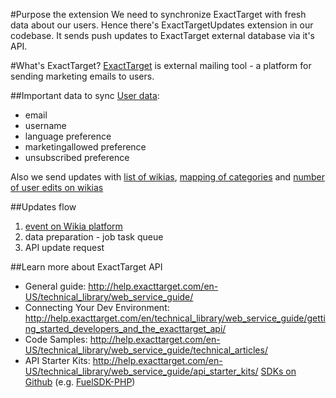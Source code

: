 #Purpose the extension
We need to synchronize ExactTarget with fresh data about our users. Hence there's ExactTargetUpdates extension in our codebase. It sends push updates to ExactTarget external database via it's API.

#What's ExactTarget?
[ExactTarget](http://www.exacttarget.com/) is external mailing tool - a platform for sending marketing emails to users.

##Important data to sync
[User data](hooks/ExactTargetUser.hooks.php):
* email
* username
* language preference
* marketingallowed preference
* unsubscribed preference

Also we send updates with [list of wikias](hooks/ExactTargetWiki.hooks.php), [mapping of categories](tasks/ExactTargetUpdateCityCatMappingTask.php) and [number of user edits on wikias](maintenance/ExactTargetUpdateUserEditsPerWikiMaintenance.php)

##Updates flow
1. [event on Wikia platform](hooks/ExactTargetSetup.hooks.php)
2. data preparation - job task queue
3. API update request

##Learn more about ExactTarget API
* General guide: http://help.exacttarget.com/en-US/technical_library/web_service_guide/
* Connecting Your Dev Environment: http://help.exacttarget.com/en/technical_library/web_service_guide/getting_started_developers_and_the_exacttarget_api/
* Code Samples: http://help.exacttarget.com/en-US/technical_library/web_service_guide/technical_articles/
* API Starter Kits: http://help.exacttarget.com/en-US/technical_library/web_service_guide/api_starter_kits/
[SDKs on Github](https://github.com/salesforce-marketingcloud) (e.g. [FuelSDK-PHP](https://github.com/salesforce-marketingcloud/FuelSDK-PHP))
